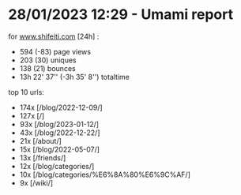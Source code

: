 # 28/01/2023 12:29 - Umami report
for www.shifeiti.com [24h] :

 - 594 (-83) page views
 - 203 (30) uniques
 - 138 (21) bounces
 - 13h 22' 37'' (-3h 35' 8'') totaltime


top 10 urls:
 - 174x [/blog/2022-12-09/]
 - 127x [/]
 - 93x [/blog/2023-01-12/]
 - 43x [/blog/2022-12-22/]
 - 21x [/about/]
 - 15x [/blog/2022-05-07/]
 - 13x [/friends/]
 - 12x [/blog/categories/]
 - 10x [/blog/categories/%E6%8A%80%E6%9C%AF/]
 - 9x [/wiki/]


